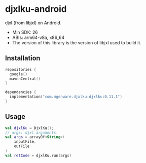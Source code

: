 # djxlku-android

djxl (from libjxl) on Android.

- Min SDK: 26
- ABIs: arm64-v8a, x86_64
- The version of this library is the version of libjxl used to build it.

## Installation

```kotlin
repositories {
  google()
  mavenCentral()
}

dependencies {
  implementation("com.mgenware.djxlku:djxlku:0.11.1")
}
```

## Usage

```kotlin
val djxlKu = DjxlKu();
// args: djxl arguments.
val args = arrayOf<String>(
    inputFile,
    outFile
)
val retCode = djxlKu.run(args)
```

